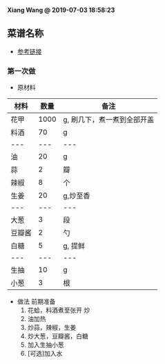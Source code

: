 **Xiang Wang @ 2019-07-03 18:58:23**

## 菜谱名称
* [参考链接](https://github.com/ramwin/chinese-recipe)

### 第一次做
* 原材料

材料|数量|备注
---|---|---
花甲|1000|g, 刷几下，煮一煮到全部开盖
料酒|70|g
---|---|---
油|20|g
蒜|2|瓣
辣椒|8|个
生姜|20|g,炒至香
---|---|---
大葱|3|段
豆瓣酱|2|勺
白糖|5|g, 提鲜
---|---|---
生抽|10|g
小葱|3|根


* 做法
前期准备
    1. 花蛤，料酒煮至张开
炒
    2. 油加热
    3. 炒蒜，辣椒，生姜
    4. 炒大葱，豆瓣酱，白糖
    5. 加入生抽小葱
    6. [可选]加入水
